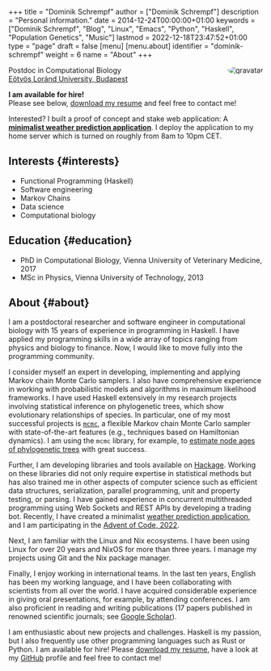+++
title = "Dominik Schrempf"
author = ["Dominik Schrempf"]
description = "Personal information."
date = 2014-12-24T00:00:00+01:00
keywords = ["Dominik Schrempf", "Blog", "Linux", "Emacs", "Python", "Haskell", "Population Genetics", "Music"]
lastmod = 2022-12-18T23:47:52+01:00
type = "page"
draft = false
[menu]
  [menu.about]
    identifier = "dominik-schrempf"
    weight = 6
    name = "About"
+++

<img style="border-radius: 50%; float: right;"
     src="https://www.gravatar.com/avatar/b05a00fb86fa378973181afd07c7e548?s=150"
     alt="gravatar"
     title="Dominik Schrempf"/>

<span class="icons-item"> <a href="https://github.com/dschrempf" target="_blank"><i class="fab fa-github"></i></a></span>
<span class="icons-item"> <a href="https://www.stackoverflow.com/users/3536806" target="_blank"><i class="fab fa-stack-overflow fa-1x"></i></a></span>
<span class="icons-item"> <a href="https://orcid.org/0000-0001-8865-9237" target="_blank"><i class="fab fa-orcid fa-1x"></i></a></span>
<span class="icons-item"> <a href="https://scholar.google.com/citations?user=3pvnGAcAAAAJ" target="_blank"><i class="fab fa-google fa-1x"></i></a></span>
<span class="icons-item"> <a href="mailto:dominik.schrempf@gmail.com"><i class="fas fa-envelope fa-1x"></i></a></span>
<span class="icons-item"> <a href="/gpg_public_key.txt"><i class="fas fa-key fa-1x"></i></a></span>

Postdoc in Computational Biology<br />
[Eötvös Loránd University, Budapest](https://www.elte.hu/en/)

**I am available for hire!**<br />
Please see below, [download my resume](/2022-11-09-CV-Schrempf-Dominik.pdf) and feel free to contact me!<br />

Interested? I built a proof of concept and stake web application: A [**minimalist
weather prediction application**](https://dschrempf.duckdns.org/). I deploy the application to my home server
which is turned on roughly from 8am to 10pm CET.


## Interests {#interests}

-   Functional Programming (Haskell)
-   Software engineering
-   Markov Chains
-   Data science
-   Computational biology


## Education {#education}

-   PhD in Computational Biology, Vienna University of Veterinary Medicine, 2017
-   MSc in Physics, Vienna University of Technology, 2013


## About {#about}

I am a postdoctoral researcher and software engineer in computational biology
with 15 years of experience in programming in Haskell. I have applied my
programming skills in a wide array of topics ranging from physics and biology to
finance. Now, I would like to move fully into the programming community.

I consider myself an expert in developing, implementing and applying Markov
chain Monte Carlo samplers. I also have comprehensive experience in working with
probabilistic models and algorithms in maximum likelihood frameworks. I have
used Haskell extensively in my research projects involving statistical inference
on phylogenetic trees, which show evolutionary relationships of species. In
particular, one of my most successful projects is [`mcmc`](https://hackage.haskell.org/package/mcmc), a flexible Markov
chain Monte Carlo sampler with state-of-the-art features (e.g., techniques based
on Hamiltonian dynamics). I am using the `mcmc` library, for example, to
[estimate node ages of phylogenetic trees](https://github.com/dschrempf/mcmc-date) with great success.

Further, I am developing libraries and tools available on [Hackage](https://hackage.haskell.org/user/dschrempf). Working on
these libraries did not only require expertise in statistical methods but has
also trained me in other aspects of computer science such as efficient data
structures, serialization, parallel programming, unit and property testing, or
parsing. I have gained experience in concurrent multithreaded programming using
Web Sockets and REST APIs by developing a trading bot. Recently, I have created
a minimalist [weather prediction application](https://dschrempf.duckdns.org/), and I am participating in the
[Advent of Code, 2022](https://github.com/dschrempf/advent-of-code-twentytwo).

Next, I am familiar with the Linux and Nix ecosystems. I have been using Linux
for over 20 years and NixOS for more than three years. I manage my projects
using Git and the Nix package manager.

Finally, I enjoy working in international teams. In the last ten years, English
has been my working language, and I have been collaborating with scientists from
all over the world. I have acquired considerable experience in giving oral
presentations, for example, by attending conferences. I am also proficient in
reading and writing publications (17 papers published in renowned scientific
journals; see [Google Scholar](https://scholar.google.com/citations?user=3pvnGAcAAAAJ&hl=en)).

I am enthusiastic about new projects and challenges. Haskell is my passion, but
I also frequently use other programming languages such as Rust or Python. I am
available for hire! Please [download my resume](/2022-11-09-CV-Schrempf-Dominik.pdf), have a look at my [GitHub](https://github.com/dschrempf) profile
and feel free to contact me!
